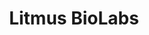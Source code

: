 ---
title: "Litmus BioLabs"
excerpt: "Automatic detection system for microbes"
collection: projects
permalink: /projects/litmusbiolabs
breadcrumb: true
share: true
classes: wide
read_time: false
header:
  teaser: /assets/images/litmus_biolabs.png
---